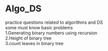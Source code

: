 # Algo_DS
practice questions related to algorithms and DS
<br>
some must know basic problems 
<br>
1.Generating binary numbers using recursion<br>
2.Height of binary tree<br>
3.count leaves in binary tree<br>
